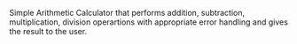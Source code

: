 Simple Arithmetic Calculator that performs addition, subtraction, multiplication, division operartions with appropriate error handling and gives the result to the user. 
